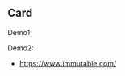 ## Card

Demo1:

<code src="./demo/demo1/index.tsx"></code>

Demo2:

- https://www.immutable.com/

<code src="./demo/demo2/index.tsx"></code>
